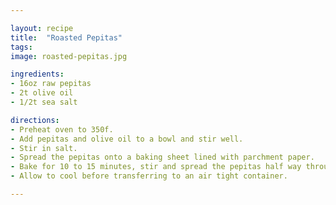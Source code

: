 ```yaml
---

layout: recipe
title:  "Roasted Pepitas"
tags: 
image: roasted-pepitas.jpg

ingredients:
- 16oz raw pepitas
- 2t olive oil
- 1/2t sea salt

directions:
- Preheat oven to 350f.
- Add pepitas and olive oil to a bowl and stir well.
- Stir in salt.
- Spread the pepitas onto a baking sheet lined with parchment paper.
- Bake for 10 to 15 minutes, stir and spread the pepitas half way through.
- Allow to cool before transferring to an air tight container.

---
```

